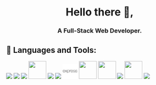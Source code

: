 <h1 align="center">Hello there 👋, </h1>
<h3 align="center">A Full-Stack Web Developer.</h3>

## 🚀 Languages and Tools:
<p align="left"> 
   <img src="https://img.icons8.com/color/48/000000/javascript.png"/>
   <img src="https://img.icons8.com/color/48/000000/html-5.png"/>
     <img src="https://img.icons8.com/color/48/000000/css3.png"/> 
  <img src="https://img.icons8.com/ios-filled/512/typescript.png"  width="48" height="48"/> 
  <img src="https://img.icons8.com/color/48/000000/redux.png"/> 
    <img src="https://img.icons8.com/fluency/48/000000/node-js.png"/> 
    <img src="https://raw.githubusercontent.com/devicons/devicon/master/icons/express/express-original-wordmark.svg"        alt="express" width="40" height="40"/> 
   <img src="https://img.icons8.com/color/512/mongodb.png" width="48" height="48"/> 
    <img src="https://img.icons8.com/color/48/000000/bootstrap.png" width="48" height="48"/>  
    <img src="img.icons8.com/?size=512&id=yUdJlcKanVbh&format=png"/>  
    <img src="https://img.icons8.com/color/512/material-ui.png" width="48" height="48"/>   
    <img src="https://img.icons8.com/color/48/000000/git.png"/> 
    
</p>
<br />
